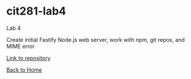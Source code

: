 # cit281-lab4
Lab 4

Create initial Fastify Node.js web server, work with npm, git repos, and MIME error 

[Link to repository](https://github.com/adalinew/cit281-lab4)

[Back to Home](https://adalinew.github.io/CIT-281/)
